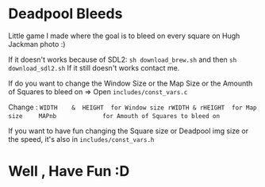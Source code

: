 # Deadpool Bleeds

Little game I made where the goal is to bleed on every square on Hugh Jackman photo :)

If it doesn't works because of SDL2: ` sh download_brew.sh ` and then ` sh download_sdl2.sh `
If it still doesn't works contact me.

If do you want to change the Window Size or the Map Size or the Amounth of Squares to bleed on => Open ` includes/const_vars.c `

Change : 
  ` WIDTH	 &  HEIGHT  for Window size `
  ` rWIDTH & rHEIGHT  for Map size    `
  ` MAPnb             for Amouth of Squares to bleed on`

If you want to have fun changing the Square size or Deadpool img size or the speed, it's also in ` includes/const_vars.h `

# Well , Have Fun :D
   
